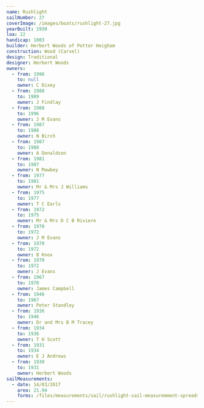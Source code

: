 ```yaml
---
name: Rushlight
sailNumber: 27
coverImage: /images/boats/rushlight-27.jpg
yearBuilt: 1930
loa: 22
handicap: 1003
builder: Herbert Woods of Potter Heigham
construction: Wood (Carvel)
design: Traditional
designer: Herbert Woods
owners:
  - from: 1996
    to: null
    owner: C Dixey
  - from: 1988
    to: 1989
    owner: J Findlay
  - from: 1988
    to: 1996
    owner: J M Evans
  - from: 1987
    to: 1988
    owner: N Birch
  - from: 1987
    to: 1988
    owner: A Donaldson
  - from: 1981
    to: 1987
    owner: N Mawbey
  - from: 1977
    to: 1981
    owner: Mr & Mrs J Williams
  - from: 1975
    to: 1977
    owner: T C Earls
  - from: 1972
    to: 1975
    owner: Mr & Mrs D C B Riviere
  - from: 1970
    to: 1972
    owner: J M Evans
  - from: 1970
    to: 1972
    owner: B Knox
  - from: 1970
    to: 1972
    owner: J Evans
  - from: 1967
    to: 1970
    owner: James Campbell
  - from: 1946
    to: 1967
    owner: Peter Standley
  - from: 1936
    to: 1946
    owner: Dr and Mrs B M Tracey
  - from: 1934
    to: 1936
    owner: T H Scott
  - from: 1931
    to: 1934
    owner: E J Andrews
  - from: 1930
    to: 1931
    owner: Herbert Woods
sailMeasurements:
  - date: 14/03/2017
    area: 21.94
    forms: /files/measurements/sail/rushlight-sail-measuremment-spreadsheet-01.xlsx
---
```

